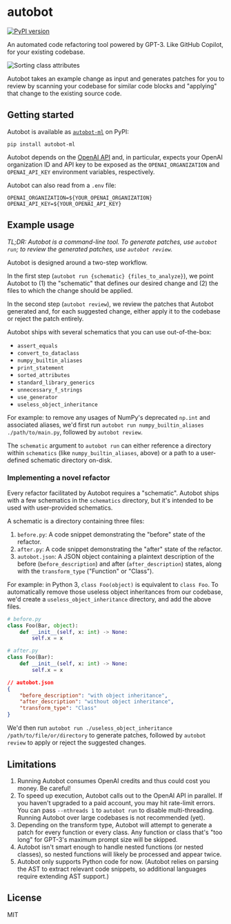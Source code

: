 # autobot

[![PyPI version](https://badge.fury.io/py/autobot-ml.svg)](https://badge.fury.io/py/autobot-ml)

An automated code refactoring tool powered by GPT-3. Like GitHub Copilot, for your existing
codebase.

![Sorting class attributes](https://user-images.githubusercontent.com/1309177/190035247-cc04bf49-3648-41de-acb1-9f3fbdac8bb0.gif)

Autobot takes an example change as input and generates patches for you to review by scanning your
codebase for similar code blocks and "applying" that change to the existing source code.

## Getting started

Autobot is available as [`autobot-ml`](https://pypi.org/project/autobot-ml/) on PyPI:

```shell
pip install autobot-ml
```

Autobot depends on the [OpenAI API](https://openai.com/api/) and, in particular, expects your OpenAI
organization ID and API key to be exposed as the `OPENAI_ORGANIZATION` and `OPENAI_API_KEY`
environment variables, respectively.

Autobot can also read from a `.env` file:

```
OPENAI_ORGANIZATION=${YOUR_OPENAI_ORGANIZATION}
OPENAI_API_KEY=${YOUR_OPENAI_API_KEY}
```

## Example usage

_TL;DR: Autobot is a command-line tool. To generate patches, use `autobot run`; to review the
generated patches, use `autobot review`._

Autobot is designed around a two-step workflow.

In the first step (`autobot run {schematic} {files_to_analyze}`), we point Autobot to (1) the
"schematic" that defines our desired change and (2) the files to which the change should be
applied.

In the second step (`autobot review`), we review the patches that Autobot generated and, for each
suggested change, either apply it to the codebase or reject the patch entirely.

Autobot ships with several schematics that you can use out-of-the-box:

- `assert_equals`
- `convert_to_dataclass`
- `numpy_builtin_aliases`
- `print_statement`
- `sorted_attributes`
- `standard_library_generics`
- `unnecessary_f_strings`
- `use_generator`
- `useless_object_inheritance`

For example: to remove any usages of NumPy's deprecated `np.int` and associated aliases, we'd first
run `autobot run numpy_builtin_aliases ./path/to/main.py`, followed by `autobot review`.

The `schematic` argument to `autobot run` can either reference a directory within `schematics` (like
`numpy_builtin_aliases`, above) or a path to a user-defined schematic directory on-disk.

### Implementing a novel refactor

Every refactor facilitated by Autobot requires a "schematic". Autobot ships with a few schematics
in the `schematics` directory, but it's intended to be used with user-provided schematics.

A schematic is a directory containing three files:

1. `before.py`: A code snippet demonstrating the "before" state of the refactor.
2. `after.py`: A code snippet demonstrating the "after" state of the refactor.
3. `autobot.json`: A JSON object containing a plaintext description of the
   before (`before_description`) and after (`after_description`) states, along with
   the `transform_type` ("Function" or "Class").

For example: in Python 3, `class Foo(object)` is equivalent to `class Foo`. To automatically remove
those useless object inheritances from our codebase, we'd create a `useless_object_inheritance`
directory, and add the above files.

```python
# before.py
class Foo(Bar, object):
    def __init__(self, x: int) -> None:
        self.x = x
```

```python
# after.py
class Foo(Bar):
    def __init__(self, x: int) -> None:
        self.x = x
```

```json
// autobot.json
{
    "before_description": "with object inheritance",
    "after_description": "without object inheritance",
    "transform_type": "Class"
}
```

We'd then run `autobot run ./useless_object_inheritance /path/to/file/or/directory` to generate
patches, followed by `autobot review` to apply or reject the suggested changes.

## Limitations

1. Running Autobot consumes OpenAI credits and thus could cost you money. Be careful!
2. To speed up execution, Autobot calls out to the OpenAI API in parallel. If you haven't upgraded
   to a paid account, you may hit rate-limit errors. You can pass `--nthreads 1` to `autobot run`
   to disable multi-threading. Running Autobot over large codebases is not recommended (yet).
3. Depending on the transform type, Autobot will attempt to generate a patch for every function or
   every
   class. Any function or class that's "too long" for GPT-3's maximum prompt size will be skipped.
4. Autobot isn't smart enough to handle nested functions (or nested classes), so nested functions
   will likely be processed and appear twice.
5. Autobot only supports Python code for now. (Autobot relies on parsing the AST to extract relevant
   code snippets, so additional languages require extending AST support.)

## License

MIT
